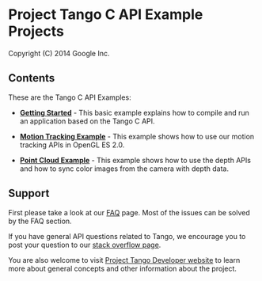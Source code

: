 Project Tango C API Example Projects
===========================================
Copyright (C) 2014 Google Inc.

<h2>Contents</h2>

These are the Tango C API Examples:
* [**Getting Started**](https://github.com/ProjectTango/C-APIExample/wiki/Getting-Started:-hello-tango-jni-example) - This basic example explains how to compile and run an application based on the Tango C API.

* [**Motion Tracking Example**](https://github.com/ProjectTango/C-APIExample/wiki/Creating-a-Motion-Tracking-Application) - This example shows how to use our motion tracking APIs in OpenGL ES 2.0.

* [**Point Cloud Example**](https://github.com/ProjectTango/C-APIExample/wiki/Depth:-Point-Cloud-Viewer) - This example shows how to use the depth APIs and how to sync color images from the camera with depth data.

<h2>Support</h2>

First please take a look at our [FAQ](http://stackoverflow.com/questions/tagged/google-project-tango?sort=faq&amp;pagesize=50) page. Most of the issues can be solved by the FAQ section.

If you have general API questions related to Tango, we encourage you to post your question to our [stack overflow page](http://stackoverflow.com/questions/tagged/google-project-tango).

You are also welcome to visit [Project Tango Developer website](https://developers.google.com/project-tango/) to learn more about general concepts and other information about the project.
